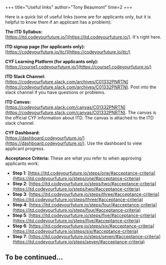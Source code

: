 +++
title="Useful links"
author="Tony Beaumont"
time=2
+++

Here is a quick list of useful links (some are for applicants only, but it is helpful to know them if an applicant has a problem):

**The ITD Syllabus:**  
[https://itd.codeyourfuture.io/](https://itd.codeyourfuture.io/). It's right here.

**ITD signup page (for applicants only):**  
[https://codeyourfuture.io/itc/](https://codeyourfuture.io/itc/)

**CYF Learning Platform (for applicants only):**  
[https://course1.codeyourfuture.io/](https://course1.codeyourfuture.io/)

**ITD Slack Channel:**  
[https://codeyourfuture.slack.com/archives/C01332PNRTN](https://codeyourfuture.slack.com/archives/C01332PNRTN). Post into the slack channel if you have questions or problems.

**ITD Canvas:**  
[https://codeyourfuture.slack.com/canvas/C01332PNRTN](https://codeyourfuture.slack.com/canvas/C01332PNRTN). The canvas is the official CYF information about ITD. The canvas is attached to the ITD slack channel.

**CYF Dashboard:**  
 [https://dashboard.codeyourfuture.io/](https://dashboard.codeyourfuture.io/). Use the dashboard to view applicant progress.

**Acceptance Criteria:** These are what you refer to when approving applicants work:

- **Step 1**: [https://itd.codeyourfuture.io/steps/one/#acceptance-criteria](https://itd.codeyourfuture.io/steps/one/#acceptance-criteria)
- **Step 2**: [https://itd.codeyourfuture.io/steps/two/#acceptance-criteria](https://itd.codeyourfuture.io/steps/two/#acceptance-criteria)
- **Step 3**: [https://itd.codeyourfuture.io/steps/three/#acceptance-criteria](https://itd.codeyourfuture.io/steps/three/#acceptance-criteria)
- **Step 4**: [https://itd.codeyourfuture.io/steps/four/#acceptance-criteria](https://itd.codeyourfuture.io/steps/four/#acceptance-criteria)
- **Step 5**: [https://itd.codeyourfuture.io/steps/five/#acceptance-criteria](https://itd.codeyourfuture.io/steps/five/#acceptance-criteria)
- **Step 6**: [https://itd.codeyourfuture.io/steps/six/#acceptance-criteria](https://itd.codeyourfuture.io/steps/six/#acceptance-criteria)
- **Step 7**: [https://itd.codeyourfuture.io/steps/seven/#acceptance-criteria](https://itd.codeyourfuture.io/steps/seven/#acceptance-criteria)

## To be continued...
